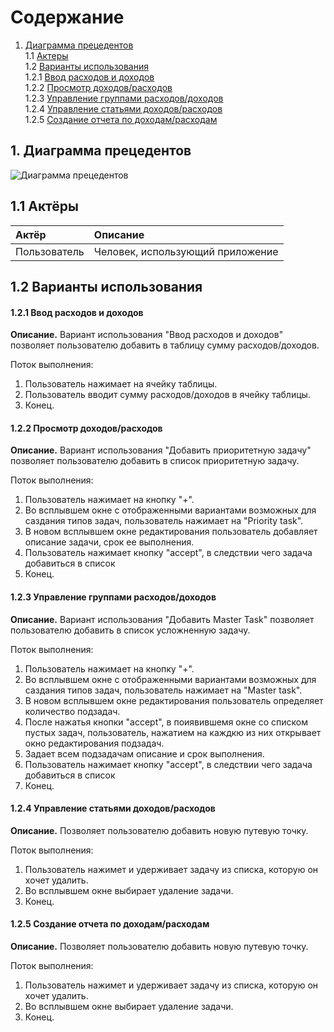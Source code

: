 # Содержание
1. [Диаграмма прецедентов](#1)<br>
1.1 [Актеры](#1.1)<br>
1.2 [Варианты использования](#1.2)<br>
1.2.1 [Ввод расходов и доходов](#1.2.1)<br>
1.2.2 [Просмотр доходов/расходов](#1.2.2)<br> 
1.2.3 [Управление группами расходов/доходов](#1.2.3)<br>
1.2.4 [Управление статьями доходов/расходов](#1.2.4)<br>
1.2.5 [Создание отчета по доходам/расходам](#1.2.5)<br>    
    
## 1. Диаграмма прецедентов<a name="1"></a> 

![Диаграмма прецедентов](https://github.com/FakeAccountQWE/trtpo2/blob/main/diagrams/Use%20case/use_cases.png)


## 1.1 Актёры<a name="1.1"></a>

| Актёр | Описание |
|:--|:--|
| Пользователь | Человек, использующий приложение |

## 1.2 Варианты использования<a name="1.2"></a>

#### 1.2.1 Ввод расходов и доходов<a name="1.2.1"></a>
**Описание.** Вариант использования "Ввод расходов и доходов" позволяет пользователю добавить в таблицу сумму расходов/доходов.

Поток выполнения:
1. Пользователь нажимает на ячейку таблицы.
2. Пользователь вводит сумму расходов/доходов в ячейку таблицы.
3. Конец.

#### 1.2.2 Просмотр доходов/расходов<a name="1.2.2"></a>
**Описание.** Вариант использования "Добавить приоритетную задачу" позволяет пользователю добавить в список приоритетную задачу.

Поток выполнения:
1. Пользователь нажимает на кнопку "+".
2. Во всплывшем окне с отображенными вариантами возможных для саздания типов задач, пользователь нажимает на "Priority task".
3. В новом всплывшем окне редактирования пользователь добавляет описание задачи, срок ее выполнения.
4. Пользователь нажимает кнопку "accept", в следствии чего задача добавиться в список 
5. Конец.

#### 1.2.3 Управление группами расходов/доходов<a name="1.2.3"></a>
**Описание.** Вариант использования "Добавить Master Task" позволяет пользователю добавить в список усложненную задачу.

Поток выполнения:
1. Пользователь нажимает на кнопку "+".
2. Во всплывшем окне с отображенными вариантами возможных для саздания типов задач, пользователь нажимает на "Master task".
3. В новом всплывшем окне редактирования пользователь определяет количество подзадач.
4. После нажатья кнопки "accept", в поиявившемя окне со списком пустых задач, пользователь, нажатием на каждкю из них открывает окно редактирования подзадач.
5. Задает всем подзадачам описание и срок выполнения.
6. Пользователь нажимает кнопку "accept", в следствии чего задача добавиться в список
7. Конец.

#### 1.2.4 Управление статьями доходов/расходов<a name="1.2.4"></a>
**Описание.** Позволяет пользователю добавить новую путевую точку.

Поток выполнения:
1. Пользователь нажимет и удерживает задачу из списка, которую он хочет удалить.
2. Во всплывшем окне выбирает удаление задачи.
3. Конец.

#### 1.2.5 Создание отчета по доходам/расходам<a name="1.2.5"></a>
**Описание.** Позволяет пользователю добавить новую путевую точку.

Поток выполнения:
1. Пользователь нажимет и удерживает задачу из списка, которую он хочет удалить.
2. Во всплывшем окне выбирает удаление задачи.
3. Конец.

